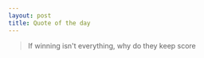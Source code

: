 ```yaml
---
layout: post
title: Quote of the day
---
```


> If winning isn't everything, why do they keep score
